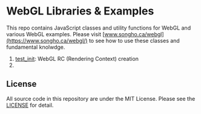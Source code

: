 # WebGL Libraries & Examples
This repo contains JavaScript classes and utility functions for WebGL and various WebGL examples. Please visit [www.songho.ca/webgl](https://www.songho.ca/webgl/) to see how to use these classes and fundamental knolwdge.

1. [test_init](https://github.com/songho/webgl/blob/master/test_init.html): WebGL RC (Rendering Context) creation
2. 

## License
All source code in this repository are under the MIT License. Please see the [LICENSE](LICENSE) for detail.
